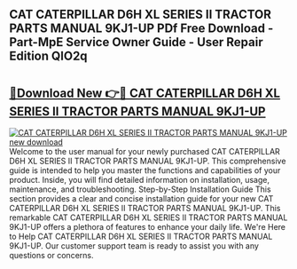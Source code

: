 ## CAT CATERPILLAR D6H XL SERIES II TRACTOR PARTS MANUAL 9KJ1-UP PDf Free Download - Part-MpE Service Owner Guide - User Repair Edition QIO2q

# <h2><a href="http://bc57130.oget.top/?id=CAT+CATERPILLAR+D6H+XL+SERIES+II+TRACTOR+PARTS+MANUAL+9KJ1-UP">🔗Download New 👉🔴 CAT CATERPILLAR D6H XL SERIES II TRACTOR PARTS MANUAL 9KJ1-UP</a></h2>

[![CAT CATERPILLAR D6H XL SERIES II TRACTOR PARTS MANUAL 9KJ1-UP new download](https://i.imgur.com/5g1atiW.png)](http://bc57130.oget.top/?id=CAT+CATERPILLAR+D6H+XL+SERIES+II+TRACTOR+PARTS+MANUAL+9KJ1-UP)
Welcome to the user manual for your newly purchased CAT CATERPILLAR D6H XL SERIES II TRACTOR PARTS MANUAL 9KJ1-UP. This comprehensive guide is intended to help you master the functions and capabilities of your product. Inside, you will find detailed information on installation, usage, maintenance, and troubleshooting. Step-by-Step Installation Guide This section provides a clear and concise installation guide for your new CAT CATERPILLAR D6H XL SERIES II TRACTOR PARTS MANUAL 9KJ1-UP. This remarkable CAT CATERPILLAR D6H XL SERIES II TRACTOR PARTS MANUAL 9KJ1-UP offers a plethora of features to enhance your daily life. We're Here to Help CAT CATERPILLAR D6H XL SERIES II TRACTOR PARTS MANUAL 9KJ1-UP. Our customer support team is ready to assist you with any questions or concerns.
